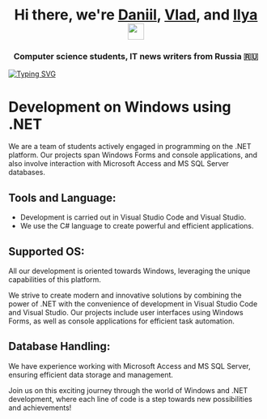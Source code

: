 <h1 align="center">Hi there, we're <a href="https://github.com/dr0pp3rZ" target="_blank">Daniil</a>, <a href="https://github.com/vpfreshone" target="_blank">Vlad</a>, and <a href="https://github.com/d3preSSSed" target="_blank">Ilya</a> 
<img src="https://github.com/blackcater/blackcater/raw/main/images/Hi.gif" height="32"/></h1>
<h3 align="center">Computer science students, IT news writers from Russia 🇷🇺</h3>

<a href="https://git.io/typing-svg"><img src="https://readme-typing-svg.herokuapp.com?font=Fira+Code&weight=700&size=19&duration=5002&pause=1000&color=42F747&background=B1FF9900&random=false&width=1000&lines=We+college+students+are+immersed+in+the+world+of+programming+and+development." alt="Typing SVG" /></a>

 <h1>Development on Windows using .NET</h1>

  <p>We are a team of students actively engaged in programming on the .NET platform. Our projects span Windows Forms
    and console applications, and also involve interaction with Microsoft Access and MS SQL Server databases.</p>

  <h2>Tools and Language:</h2>
  <ul>
    <li>Development is carried out in Visual Studio Code and Visual Studio.</li>
    <li>We use the C# language to create powerful and efficient applications.</li>
  </ul>

  <h2>Supported OS:</h2>
  <p>All our development is oriented towards Windows, leveraging the unique capabilities of this platform.</p>

  <p>We strive to create modern and innovative solutions by combining the power of .NET with the convenience of
    development in Visual Studio Code and Visual Studio. Our projects include user interfaces using Windows Forms, as
    well as console applications for efficient task automation.</p>

  <h2>Database Handling:</h2>
  <p>We have experience working with Microsoft Access and MS SQL Server, ensuring efficient data storage and management. </p>

  <p>Join us on this exciting journey through the world of Windows and .NET development, where each line of code is a step
    towards new possibilities and achievements!</p>


